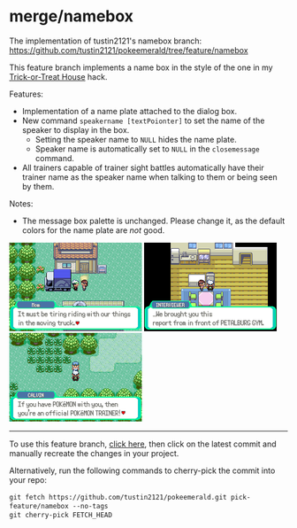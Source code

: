 # merge/namebox

The implementation of tustin2121's namebox branch:
https://github.com/tustin2121/pokeemerald/tree/feature/namebox

This feature branch implements a name box in the style of the one in my [Trick-or-Treat House](https://www.pokecommunity.com/showthread.php?p=10566982) hack.

Features: 
- Implementation of a name plate attached to the dialog box.
- New command `speakername [textPoionter]` to set the name of the speaker to display in the box.
	- Setting the speaker name to `NULL` hides the name plate.
	- Speaker name is automatically set to `NULL` in the `closemessage` command.
- All trainers capable of trainer sight battles automatically have their trainer name as the speaker name when talking to them or being seen by them.

Notes:
- The message box palette is unchanged. Please change it, as the default colors for the name plate are *not* good.

![](docs/images/namebox-mom.png)
![](docs/images/namebox-interviewer.png)
![](docs/images/namebox-calvin.png)

----

To use this feature branch, [click here](https://github.com/tustin2121/pokeemerald/tree/pick-feature/namebox), then click on the latest commit and manually recreate the changes in your project.

Alternatively, run the following commands to cherry-pick the commit into your repo:

```shell
git fetch https://github.com/tustin2121/pokeemerald.git pick-feature/namebox --no-tags
git cherry-pick FETCH_HEAD
```
